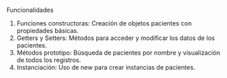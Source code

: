 Funcionalidades
1. Funciones constructoras: Creación de objetos pacientes con propiedades básicas.
2. Getters y Setters: Métodos para acceder y modificar los datos de los pacientes.
3. Métodos prototipo: Búsqueda de pacientes por nombre y visualización de todos los registros.
4. Instanciación: Uso de new para crear instancias de pacientes.
